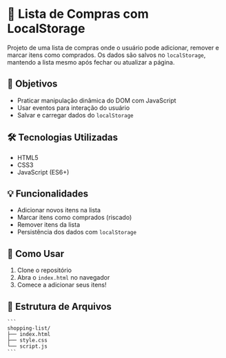 # 🛒 Lista de Compras com LocalStorage

Projeto de uma lista de compras onde o usuário pode adicionar, remover e marcar itens como comprados. Os dados são salvos no `localStorage`, mantendo a lista mesmo após fechar ou atualizar a página.

## 🎯 Objetivos

- Praticar manipulação dinâmica do DOM com JavaScript
- Usar eventos para interação do usuário
- Salvar e carregar dados do `localStorage`

## 🛠️ Tecnologias Utilizadas

- HTML5
- CSS3
- JavaScript (ES6+)

## 💡 Funcionalidades

- Adicionar novos itens na lista
- Marcar itens como comprados (riscado)
- Remover itens da lista
- Persistência dos dados com `localStorage`

## 🚀 Como Usar

1. Clone o repositório
2. Abra o `index.html` no navegador
3. Comece a adicionar seus itens!

## 📁 Estrutura de Arquivos

    ```
    shopping-list/
    ├── index.html
    ├── style.css
    └── script.js
    ```